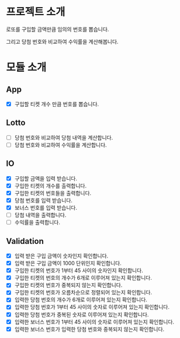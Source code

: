 # 프로젝트 소개

로또를 구입할 금액만큼 임의의 번호를 뽑습니다.

그리고 당첨 번호와 비교하여 수익률을 계산해봅니다.

# 모듈 소개

## App

- [x] 구입할 티켓 개수 만큼 번호를 뽑습니다.

## Lotto

- [ ] 당첨 번호와 비교하여 당첨 내역을 계산합니다.
- [ ] 당첨 번호와 비교하여 수익률을 계산합니다.

## IO

- [x] 구입할 금액을 입력 받습니다.
- [x] 구입한 티켓의 개수를 출력합니다.
- [x] 구입한 티켓의 번호들을 출력합니다.
- [x] 당첨 번호를 입력 받습니다.
- [x] 보너스 번호를 입력 받습니다.
- [ ] 당첨 내역을 출력합니다.
- [ ] 수익률을 출력합니다.

## Validation

- [x] 입력 받은 구입 금액이 숫자인지 확인합니다.
- [x] 입력 받은 구입 금액이 1000 단위인지 확인합니다.
- [x] 구입한 티켓의 번호가 1부터 45 사이의 숫자인지 확인합니다.
- [x] 구입한 티켓의 번호의 개수가 6개로 이루어져 있는지 확인합니다.
- [x] 구입한 티켓의 번호가 중복되지 않는지 확인합니다.
- [x] 구입한 티켓의 번호가 오름차순으로 정렬되어 있는지 확인합니다.
- [x] 입력한 당첨 번호의 개수가 6개로 이루어져 있는지 확인합니다.
- [x] 입력한 당첨 번호가 1부터 45 사이의 숫자로 이루어져 있는지 확인합니다.
- [x] 입력한 당첨 번호가 중복된 숫자로 이루어져 있는지 확인합니다.
- [x] 입력한 보너스 번호가 1부터 45 사이의 숫자로 이루어져 있는지 확인합니다.
- [x] 입력한 보너스 번호가 입력한 당첨 번호와 중복되지 않는지 확인합니다.
